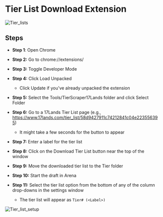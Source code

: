 # Tier List Download Extension

![Tier_lists](https://user-images.githubusercontent.com/96687942/227722851-9f978440-b313-4375-9503-357cd7b2f1df.png)

## Steps
- **Step 1**: Open Chrome

- **Step 2:** Go to chrome://extensions/

- **Step 3:** Toggle Developer Mode

- **Step 4:** Click Load Unpacked
    - Click Update if you've already unpacked the extension

- **Step 5:** Select the Tools/TierScraper17Lands folder and click Select Folder

- **Step 6:** Go to a 17Lands Tier List page (e.g., https://www.17lands.com/tier_list/58d9427911c74212841c04e223556395)
    - It might take a few seconds for the button to appear

- **Step 7:** Enter a label for the tier list

- **Step 8:** Click on the Download Tier List button near the top of the window

- **Step 9:** Move the downloaded tier list to the Tier folder

- **Step 10:** Start the draft in Arena

- **Step 11:** Select the tier list option from the bottom of any of the column drop-downs in the settings window
    - The tier list will appear as `Tier# (<Label>)`

![Tier_list_setup](https://user-images.githubusercontent.com/96687942/227722838-1512dd5d-23f3-47fc-bae8-5ea717b97222.png)
